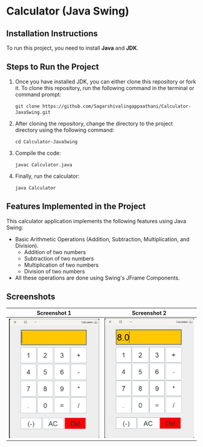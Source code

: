 ﻿# Calculator (Java Swing)

## Installation Instructions

To run this project, you need to install **Java** and **JDK**.

## Steps to Run the Project

1. Once you have installed JDK, you can either clone this repository or fork it. To clone this repository, run the following command in the terminal or command prompt:

    ```
    git clone https://github.com/Sagarshivalingappaathani/Calculator-JavaSwing.git
    ```

2. After cloning the repository, change the directory to the project directory using the following command:

    ```
    cd Calculator-JavaSwing
    ```

3. Compile the code:

    ```
    javac Calculator.java
    ```

4. Finally, run the calculator:

    ```
    java Calculator
    ```

## Features Implemented in the Project

This calculator application implements the following features using Java Swing:

- Basic Arithmetic Operations (Addition, Subtraction, Multiplication, and Division).
  - Addition of two numbers
  - Subtraction of two numbers
  - Multiplication of two numbers
  - Division of two numbers
- All these operations are done using Swing's JFrame Components.

## Screenshots

| Screenshot 1                                     | Screenshot 2                                     |
| ------------------------------------------------ | ------------------------------------------------ |
| ![Screenshot 1](./images/Screenshot%202023-09-09%20020309.png) | ![Screenshot 2](./images/Screenshot%202023-09-09%20020411.png) |
